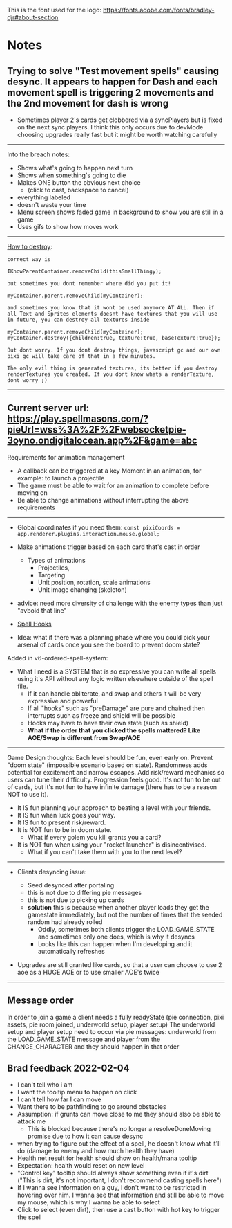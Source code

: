 This is the font used for the logo: https://fonts.adobe.com/fonts/bradley-djr#about-section
# Notes
Trying to solve "Test movement spells" causing desync.
It appears to happen for Dash and each movement spell is triggering 2 movements and the 2nd movement for dash is wrong
---
- Sometimes player 2's cards get clobbered via a syncPlayers but is fixed on the next sync players.  I think this only occurs due to devMode choosing upgrades really fast but it might be worth watching carefully
---
Into the breach notes:
  - Shows what's going to happen next turn
  - Shows when something's going to die
  - Makes ONE button the obvious next choice
    - (click to cast, backspace to cancel)
  - everything labeled
  - doesn't waste your time
  - Menu screen shows faded game in background to show you are still in a game
  - Uses gifs to show how moves work
---
[How to destroy](https://www.html5gamedevs.com/topic/30539-correct-way-to-remove-sprites-container/):
```
correct way is

IKnowParentContainer.removeChild(thisSmallThingy);

but sometimes you dont remember where did you put it!

myContainer.parent.removeChild(myContainer);

and sometimes you know that it wont be used anymore AT ALL. Then if all Text and Sprites elements doesnt have textures that you will use in future, you can destroy all textures inside

myContainer.parent.removeChild(myContainer);
myContainer.destroy({children:true, texture:true, baseTexture:true});

But dont worry. If you dont destroy things, javascript gc and our own pixi gc will take care of that in a few minutes.

The only evil thing is generated textures, its better if you destroy renderTextures you created. If you dont know whats a renderTexture, dont worry ;)
```
---
Current server url: https://play.spellmasons.com/?pieUrl=wss%3A%2F%2Fwebsocketpie-3oyno.ondigitalocean.app%2F&game=abc
---
Requirements for animation management
- A callback can be triggered at a key Moment in an animation, for example: to launch a projectile
- The game must be able to wait for an animation to complete before moving on
- Be able to change animations without interrupting the above requirements
---

- Global coordinates if you need them: `const pixiCoords = app.renderer.plugins.interaction.mouse.global;`

- Make animations trigger based on each card that's cast in order

  - Types of animations
    - Projectiles,
    - Targeting
    - Unit position, rotation, scale animations
    - Unit image changing (skeleton)

- advice: need more diversity of challenge with the enemy types than just "avboid that line"
- [Spell Hooks](https://docs.google.com/spreadsheets/d/1PntBWT4twXoKRKBZBOg7zZtWNzoqtfu6SD-EMQYedt4/edit#gid=0)
- Idea: what if there was a planning phase where you could pick your arsenal of cards once you see the board to prevent doom state?

Added in v6-ordered-spell-system:

- What I need is a SYSTEM that is so expressive you can write all spells using it's API without any logic written elsewhere outside of the spell file.
  - If it can handle obliterate, and swap and others it will be very expressive and powerful
  - If all "hooks" such as "preDamage" are pure and chained then interrupts such as freeze and shield will be possible
  - Hooks may have to have their own state (such as shield)
  - **What if the order that you clicked the spells mattered? Like AOE/Swap is different from Swap/AOE**

---

Game Design thoughts:
Each level should be fun, even early on. Prevent "doom state" (impossible scenario based on state). Randomness adds potential for excitement and narrow escapes. Add risk/reward mechanics so users can tune their difficulty.
Progression feels good.
It's not fun to be out of cards, but it's not fun to have infinite damage (there has to be a reason NOT to use it).

- It IS fun planning your approach to beating a level with your friends.
- It IS fun when luck goes your way.
- It IS fun to present risk/reward.
- It is NOT fun to be in doom state.
  - What if every golem you kill grants you a card?
- It is NOT fun when using your "rocket launcher" is disincentivised.
  - What if you can't take them with you to the next level?

---

- Clients desyncing issue:

  - Seed desynced after portaling
  - this is not due to differing pie messages
  - this is not due to picking up cards
  - **solution** this is because when another player loads they get the gamestate immediately, but not the number of times that the seeded random had already rolled
    - Oddly, sometimes both clients trigger the LOAD_GAME_STATE and sometimes only one does, which is why it desyncs
    - Looks like this can happen when I'm developing and it automatically refreshes

- Upgrades are still granted like cards, so that a user can choose to use 2 aoe as a HUGE AOE or to use smaller AOE's twice

---
## Message order
In order to join a game a client needs a fully readyState (pie connection, pixi assets, pie room joined, underworld setup, player setup)
The underworld setup and player setup need to occur via pie messages: underworld from the LOAD_GAME_STATE message and player from the CHANGE_CHARACTER and they should happen in that order

## Brad feedback 2022-02-04
- I can't tell who i am
- I want the tooltip menu to happen on click
- I can't tell how far I can move
- Want there to be pathfinding to go around obstacles
- Assumption: if grunts can move close to me they should also be able to attack me
  - This is blocked because there's no longer a resolveDoneMoving promise due to how it can cause desync
- when trying to figure out the effect of a spell, he doesn't know what it'll do (damage to enemy and how much health they have)
- Health net result for health should show on health/mana tooltip
- Expectation: health would reset on new level
- "Control key" tooltip should always show something even if it's dirt ("This is dirt, it's not important, I don't recommend casting spells here")
- If I wanna see information on a guy, I don't want to be restricted in hovering over him.  I wanna see that information and still be able to move my mouse, which is why I wanna be able to select
- Click to select (even dirt), then use a cast button with hot key to trigger the spell